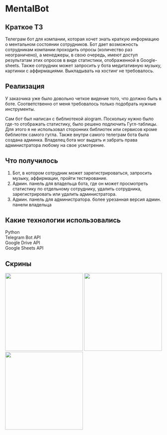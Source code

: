 # MentalBot

<h2>Краткое ТЗ</h2>

Телеграм бот для компании, которая хочет знать краткую информацию о ментальном состоянии сотрудников. Бот дает возможность сотрудникам компании проходить опросы (количество раз неограничено), а менеджеры, в свою очередь, имеют доступ результатам этих опросов в виде статистики, отображенной в Google-sheets. Также сотрудник может запросить у бота медитативную музыку, картинки с аффирмациями. Выкладывать на хостинг не требовалось.

<h2>Реализация</h2>

У заказчика уже было довольно четкое видение того, что должно быть в боте. Соответственно от меня требовалось только подобрать нужные инструменты.

Сам бот был написан с библиотекой aiogram. Поскольку нужно было где-то отображать статистику, было решено подлючить Гугл-таблицы. Для этого я не использовал сторонних библиотек или сервисов кроме библиотек самого гугла. Также внутри самого телеграм бота была создана админка. Владелец бота мог выдать и забрать права администратора любому на свое усмотрение. 

<h2>Что получилось</h2>

1) Бот, в котором сотрудник может зарегистрироваться, запросить музыку, аффирмации, пройти тестирование. 
2) Админ. панель для владельца бота, где он может просмотреть статистику по отдельному сотруднику, удалить сотрудника, зарегистрировать или удалить администратора.
3) Админ. панель для администратора. более урезанная версия админ. панели владельца

<h2>Какие технологии использовались</h2>

Python<br>
Telegram Bot API<br>
Google Drive API<br>
Google Sheets API<br>

<h2>Скрины</h2>
<img src="https://user-images.githubusercontent.com/75571915/201631270-0fd20507-2c08-4957-ad42-971d98ad660b.jpg" width="250">
<img src="https://user-images.githubusercontent.com/75571915/201631335-1bc800c3-1676-4fb8-adcb-c9c5ced7129f.jpg" width="250">
<img src="https://user-images.githubusercontent.com/75571915/201631368-b04a7a8e-df6f-4d44-a327-3b6e5b57eaf1.jpg" width="250">



